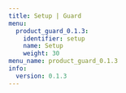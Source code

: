 ```yaml
---
title: Setup | Guard
menu:
  product_guard_0.1.3:
    identifier: setup
    name: Setup
    weight: 30
menu_name: product_guard_0.1.3
info:
  version: 0.1.3
---
```


